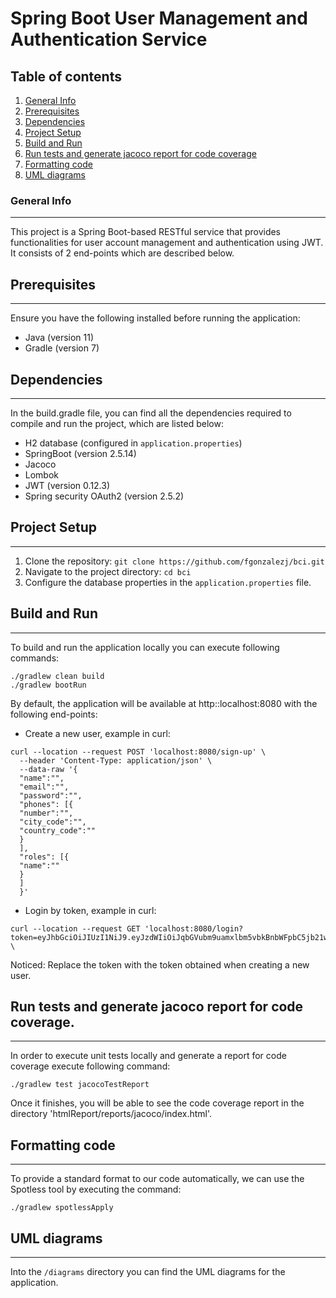 # Spring Boot User Management and Authentication Service
## Table of contents 
1. [General Info](#general-info)
2. [Prerequisites](#prerequisites)
3. [Dependencies](#dependencies)
4. [Project Setup](#project-setup)
5. [Build and Run](#build-and-run)
6. [Run tests and generate jacoco report for code coverage](#run-tests-and-generate-jacoco-report-for-code-coverage)
7. [Formatting code](#formatting-code)
8. [UML diagrams](#uml-diagrams)

### General Info
***
This project is a Spring Boot-based RESTful service that provides functionalities for user account management and authentication using JWT. It consists of 2 end-points which are described below.
## Prerequisites
***
Ensure you have the following installed before running the application:

- Java (version 11)
- Gradle (version 7)
## Dependencies 
***
In the build.gradle file, you can find all the dependencies required to compile and run the project, which are listed below:
- H2 database (configured in `application.properties`)
- SpringBoot (version 2.5.14)
- Jacoco 
- Lombok
- JWT (version 0.12.3)
- Spring security OAuth2 (version 2.5.2)

## Project Setup
***
1. Clone the repository: `git clone https://github.com/fgonzalezj/bci.git`
2. Navigate to the project directory: `cd bci`
3. Configure the database properties in the `application.properties` file.

## Build and Run
***
To build and run the application locally you can execute following commands:
```
./gradlew clean build
./gradlew bootRun
```

By default, the application will be available at http::localhost:8080 with the following end-points:  
- Create a new user, example in curl:
```
curl --location --request POST 'localhost:8080/sign-up' \
  --header 'Content-Type: application/json' \ 
  --data-raw '{
  "name":"",
  "email":"",
  "password":"",
  "phones": [{
  "number":"",
  "city_code":"",
  "country_code":""
  }
  ],
  "roles": [{
  "name":""
  }
  ]
  }'
```  
- Login by token, example in curl:
```
curl --location --request GET 'localhost:8080/login?token=eyJhbGciOiJIUzI1NiJ9.eyJzdWIiOiJqbGVubm9uamxlbm5vbkBnbWFpbC5jb21wd2QxMjM0NSIsImV4cCI6MTgwOTQ1OTk5Mn0.67D3fFitva2xEL_hqssZXYTq9JjtZLX76gUUpnnFPeo' \
```
Noticed: Replace the token with the token obtained when creating a new user.  
## Run tests and generate jacoco report for code coverage.
***
In order to execute unit tests locally and generate a report for code coverage execute following command:
```
./gradlew test jacocoTestReport
```
Once it finishes, you will be able to see the code coverage report in the directory 'htmlReport/reports/jacoco/index.html'. 
## Formatting code
***
To provide a standard format to our code automatically, we can use the Spotless tool by executing the command:
```
./gradlew spotlessApply
```
## UML diagrams 
***
Into the `/diagrams` directory you can find the UML diagrams for the application.